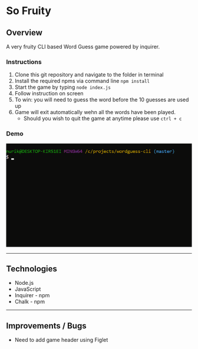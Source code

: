 # So Fruity

## Overview
A very fruity CLI based Word Guess game powered by inquirer.

### Instructions
  1. Clone this git repository and navigate to the folder in terminal
  2. Install the required npms via command line `npm install`
  3. Start the game by typing `node index.js`
  4. Follow instruction on screen
  5. To win: you will need to guess the word before the 10 guesses are used up
  6. Game will exit automatically wehn all the words have been played.
      * Should you wish to quit the game at anytime please use `ctrl + c`

### Demo
   ![how-this-works](https://github.com/Kinla/WordGuess-Cli/blob/master/assets/game.gif)

- - -

## Technologies
  * Node.js
  * JavaScript
  * Inquirer - npm
  * Chalk - npm

- - -  

## Improvements / Bugs
  * Need to add game header using Figlet
